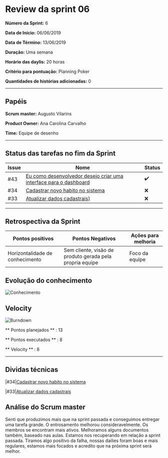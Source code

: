 # Review da sprint 06
**Número da Sprint:** 6

**Data de Início:** 06/06/2019

**Data de Término:** 13/06/2019

**Duração:** Uma semana

**Horário das daylis:** 20 horas

**Critério para pontuação:** Planning Poker

**Quantidades de histórias adicionadas:** 0

----

## Papéis

**Scrum master:** Augusto Vilarins

**Product Owner:** Ana Carolina Carvalho

**Time:** Equipe de desenho

----


## Status das tarefas no fim da Sprint

|Issue|Nome|Status|
|-----|----|-----|
|#43|[Eu como desenvolvedor desejo criar uma interface para o dashboard](https://github.com/conosco/conosco-api/issues/46)| :heavy_check_mark: |
|#34|[Cadastrar novo habito no sistema ](https://github.com/conosco/conosco-api/issues/34)| :x: |
|#33|[Atualizar dados cadastrais)](https://github.com/conosco/conosco-api/issues/33)| :x: |


----

## Retrospectiva da Sprint

|Pontos positivos|Pontos Negativos|Ações para melhoria|
|------|------------|----------|
|Horizontalidade de conhecimento |Sem cliente, visão de produto gerada pela propria equipe | Foco da equipe |

## Evolução do conhecimento

![Conhecimento](https://i.imgur.com/wPabFFC.png)

## Velocity

![Burndown]()

** Pontos planejados ** : 13

** Pontos executados ** : 8

** Velocity ** : 8

----

## Dividas técnicas

|#34|[Cadastrar novo habito no sistema ](https://github.com/conosco/conosco-api/issues/34)

|#33|[Atualizar dados cadastrais](https://github.com/conosco/conosco-api/issues/33)

## Análise do Scrum master

Senti que produzimos mais que na sprint passada e conseguimos entregar uma tarefa grande. O entrosamento melhorou consideravelmente. Os membros se encontram mais ativos. Melhoramos alguns documentos também, baseado nas aulas. Estamos nos recuperando em relação a sprint passada. Tiramos algo positivo da falha, nossas dailies foram boas e mais regulares, estamos mais focados e acredito que na próxima sprint será melhor. 